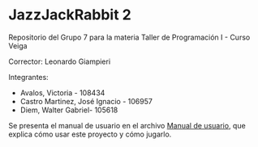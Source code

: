 # JazzJackRabbit 2

Repositorio del Grupo 7 para la materia Taller de Programación I - Curso Veiga

Corrector: Leonardo Giampieri

Integrantes:

- Avalos, Victoria - 108434
- Castro Martinez, José Ignacio - 106957
- Diem, Walter Gabriel- 105618

Se presenta el manual de usuario en el archivo [Manual de usuario](./docs/Manual_de_usuario.md), que explica cómo usar este proyecto y cómo jugarlo.
